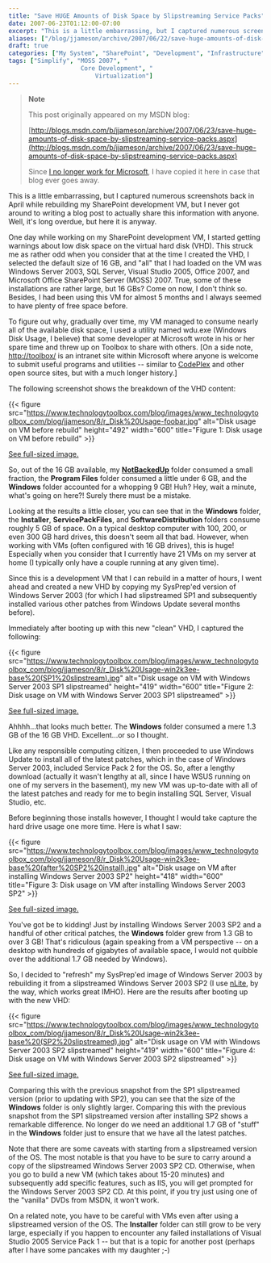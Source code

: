 ```yaml
---
title: "Save HUGE Amounts of Disk Space by Slipstreaming Service Packs"
date: 2007-06-23T01:12:00-07:00
excerpt: "This is a little embarrassing, but I captured numerous screenshots back in April while rebuilding my SharePoint development VM, but I never got around to writing a blog post to actually share this information with anyone. Well, it's long overdue, but..."
aliases: ["/blog/jjameson/archive/2007/06/22/save-huge-amounts-of-disk-space-by-slipstreaming-service-packs.aspx"]
draft: true
categories: ["My System", "SharePoint", "Development", "Infrastructure"]
tags: ["Simplify", "MOSS 2007", "
                    Core Development", "
                        Virtualization"]
---
```


> **Note**
>
> This post originally appeared on my MSDN blog:
>
> [http://blogs.msdn.com/b/jjameson/archive/2007/06/23/save-huge-amounts-of-disk-space-by-slipstreaming-service-packs.aspx](http://blogs.msdn.com/b/jjameson/archive/2007/06/23/save-huge-amounts-of-disk-space-by-slipstreaming-service-packs.aspx)
>
> Since [I no longer work for Microsoft](/blog/jjameson/2011/09/02/last-day-with-microsoft), I have copied it here in case that blog                 ever goes away.

This is a little embarrassing, but I captured numerous screenshots back in April         while rebuilding my SharePoint development VM, but I never got around to writing         a blog post to actually share this information with anyone. Well, it's long overdue,         but here it is anyway.

One day while working on my SharePoint development VM, I started getting warnings         about low disk space on the virtual hard disk (VHD). This struck me as rather odd         when you consider that at the time I created the VHD, I selected the default size         of 16 GB, and "all" that I had loaded on the VM was Windows Server 2003, SQL Server,         Visual Studio 2005, Office 2007, and Microsoft Office SharePoint Server (MOSS) 2007.         True, some of these installations are rather large, but 16 GBs? Come on now, I don't         think so. Besides, I had been using this VM for almost 5 months and I always seemed         to have plenty of free space before.

To figure out why, gradually over time, my VM managed to consume nearly all of the         available disk space, I used a utility named wdu.exe (Windows Disk Usage, I believe)         that some developer at Microsoft wrote in his or her spare time and threw up on         Toolbox to share with others. [On a side note, [http://toolbox/](http://toolbox/)         is an intranet site within Microsoft where anyone is welcome to submit useful programs         and utilities -- similar to [CodePlex](http://www.codeplex.com/) and         other open source sites, but with a much longer history.]

The following screenshot shows the breakdown of the VHD content:

{{< figure
src="https://www.technologytoolbox.com/blog/images/www_technologytoolbox_com/blog/jjameson/8/r_Disk%20Usage-foobar.jpg"
alt="Disk usage on VM before rebuild"
height="492"
width="600"
title="Figure 1: Disk usage on VM before rebuild" >}}

[See full-sized image.](/blog/images/www_technologytoolbox_com/blog/jjameson/8/o_Disk%20Usage-foobar.jpg)

So, out of the 16 GB available, my [**NotBackedUp**](/blog/jjameson/2007/03/22/backedup-and-notbackedup) folder consumed a small fraction, the **Program
Files** folder consumed a little under 6 GB, and the **Windows**         folder accounted for a whopping 9 GB! Huh? Hey, wait a minute, what's going on here?!         Surely there must be a mistake.

Looking at the results a little closer, you can see that in the **Windows**         folder, the **Installer**, **ServicePackFiles**, and **SoftwareDistribution** folders consume roughly 5 GB of space. On a typical         desktop computer with 100, 200, or even 300 GB hard drives, this doesn't seem all         that bad. However, when working with VMs (often configured with 16 GB drives), this         is huge! Especially when you consider that I currently have 21 VMs on my server         at home (I typically only have a couple running at any given time).

Since this is a development VM that I can rebuild in a matter of hours, I went ahead         and created a new VHD by copying my SysPrep'ed version of Windows Server 2003 (for         which I had slipstreamed SP1 and subsequently installed various other patches from         Windows Update several months before).

Immediately after booting up with this new "clean" VHD, I captured the following:

{{< figure
src="https://www.technologytoolbox.com/blog/images/www_technologytoolbox_com/blog/jjameson/8/r_Disk%20Usage-win2k3ee-base%20(SP1%20slipstream).jpg"
alt="Disk usage on VM with Windows Server 2003 SP1 slipstreamed"
height="419"
width="600"
title="Figure 2: Disk usage on VM with Windows Server 2003 SP1 slipstreamed" >}}

[See full-sized image.](/blog/images/www_technologytoolbox_com/blog/jjameson/8/o_Disk%20Usage-win2k3ee-base%20%28SP1%20slipstream%29.jpg)

Ahhhh...that looks much better. The **Windows** folder consumed a mere         1.3 GB of the 16 GB VHD. Excellent...or so I thought.

Like any responsible computing citizen, I then proceeded to use Windows Update to         install all of the latest patches, which in the case of Windows Server 2003, included         Service Pack 2 for the OS. So, after a lengthy download (actually it wasn't lengthy         at all, since I have WSUS running on one of my servers in the basement), my new         VM was up-to-date with all of the latest patches and ready for me to begin installing         SQL Server, Visual Studio, etc.

Before beginning those installs however, I thought I would take capture the hard         drive usage one more time. Here is what I saw:

{{< figure
src="https://www.technologytoolbox.com/blog/images/www_technologytoolbox_com/blog/jjameson/8/r_Disk%20Usage-win2k3ee-base%20(after%20SP2%20install).jpg"
alt="Disk usage on VM after installing Windows Server 2003 SP2"
height="418"
width="600"
title="Figure 3: Disk usage on VM after installing Windows Server 2003 SP2" >}}

[See full-sized image.](/blog/images/www_technologytoolbox_com/blog/jjameson/8/o_Disk%20Usage-win2k3ee-base%20%28after%20SP2%20install%29.jpg)

You've got be to kidding! Just by installing Windows Server 2003 SP2 and a handful         of other critical patches, the **Windows** folder grew from 1.3 GB         to over 3 GB! That's ridiculous (again speaking from a VM perspective -- on a desktop         with hundreds of gigabytes of available space, I would not quibble over the additional         1.7 GB needed by Windows).

So, I decided to "refresh" my SysPrep'ed image of Windows Server 2003 by rebuilding         it from a slipstreamed Windows Server 2003 SP2 (I use [nLite](http://www.nliteos.com/), by the way, which works great IMHO). Here are the results after booting         up with the new VHD:

{{< figure
src="https://www.technologytoolbox.com/blog/images/www_technologytoolbox_com/blog/jjameson/8/r_Disk%20Usage-win2k3ee-base%20(SP2%20slipstreamed).jpg"
alt="Disk usage on VM with Windows Server 2003 SP2 slipstreamed"
height="419"
width="600"
title="Figure 4: Disk usage on VM with Windows Server 2003 SP2 slipstreamed" >}}

[See full-sized image.](/blog/images/www_technologytoolbox_com/blog/jjameson/8/r_Disk%20Usage-win2k3ee-base%20%28SP2%20slipstreamed%29.jpg)

Comparing this with the previous snapshot from the SP1 slipstreamed version (prior         to updating with SP2), you can see that the size of the **Windows**         folder is only slightly larger. Comparing this with the previous snapshot from the         SP1 slipstreamed version after installing SP2 shows a remarkable difference. No         longer do we need an additional 1.7 GB of "stuff" in the **Windows**         folder just to ensure that we have all the latest patches.

Note that there are some caveats with starting from a slipstreamed version of the         OS. The most notable is that you have to be sure to carry around a copy of the slipstreamed         Windows Server 2003 SP2 CD. Otherwise, when you go to build a new VM (which takes         about 15-20 minutes) and subsequently add specific features, such as IIS, you will         get prompted for the Windows Server 2003 SP2 CD. At this point, if you try just         using one of the "vanilla" DVDs from MSDN, it won't work.

On a related note, you have to be careful with VMs even after using a slipstreamed         version of the OS. The **Installer** folder can still grow to be very         large, especially if you happen to encounter any failed installations of Visual         Studio 2005 Service Pack 1 -- but that is a topic for another post (perhaps after         I have some pancakes with my daughter ;-)

